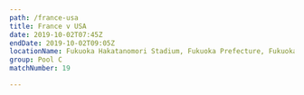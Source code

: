 ```yaml
---
path: /france-usa
title: France v USA
date: 2019-10-02T07:45Z
endDate: 2019-10-02T09:05Z
locationName: Fukuoka Hakatanomori Stadium, Fukuoka Prefecture, Fukuoka City
group: Pool C
matchNumber: 19

---
```


